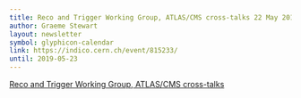 ```yaml
---
title: Reco and Trigger Working Group, ATLAS/CMS cross-talks 22 May 2019
author: Graeme Stewart
layout: newsletter
symbol: glyphicon-calendar
link: https://indico.cern.ch/event/815233/
until: 2019-05-23
---
```


[Reco and Trigger Working Group, ATLAS/CMS cross-talks](https://indico.cern.ch/event/815233/)
